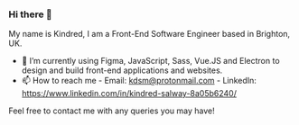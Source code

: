 ### Hi there 👋

My name is Kindred, I am a Front-End Software Engineer based in Brighton, UK.


- 🔭 I’m currently using Figma, JavaScript, Sass, Vue.JS and Electron to design and build front-end applications and websites.
- 📫 How to reach me - Email: kdsm@protonmail.com - LinkedIn: https://www.linkedin.com/in/kindred-salway-8a05b6240/

Feel free to contact me with any queries you may have!
